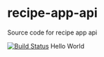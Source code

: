 # recipe-app-api
Source code for recipe app api

[![Build Status](https://app.travis-ci.com/reddevil22/recipe-app-api.svg?branch=main)](https://app.travis-ci.com/reddevil22/recipe-app-api)
Hello World